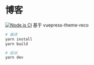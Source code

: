 # 博客
[![Node.js CI](https://github.com/kkyeer/kkyeer.github.io/actions/workflows/blog.yml/badge.svg?branch=master)](https://github.com/kkyeer/kkyeer.github.io/actions/workflows/blog.yml)
基于 vuepress-theme-reco

```bash
# 编译
yarn install
yarn build

# 启动
yarn dev
```
